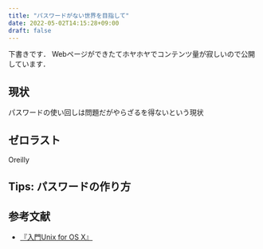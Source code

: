 ```yaml
---
title: "パスワードがない世界を目指して"
date: 2022-05-02T14:15:28+09:00
draft: false
---
```


下書きです．
Webページができたてホヤホヤでコンテンツ量が寂しいので公開しています．

## 現状

パスワードの使い回しは問題だがやらざるを得ないという現状

## ゼロラスト

Oreilly

## Tips: パスワードの作り方

## 参考文献

- [『入門Unix for OS X』](https://www.amazon.co.jp/%E5%85%A5%E9%96%80-Unix-OS-X-%E7%AC%AC5%E7%89%88/dp/4873116449)
